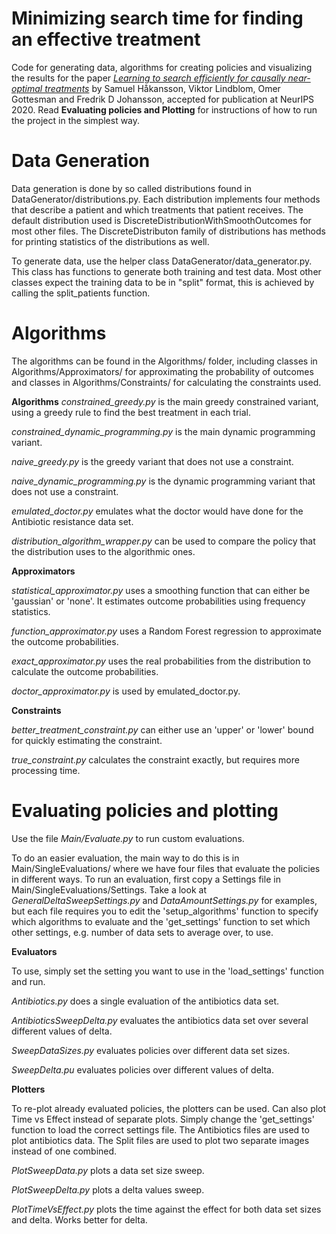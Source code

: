 # Minimizing search time for finding an effective treatment
Code for generating data, algorithms for creating policies and visualizing the results for the paper [*Learning to search efficiently for causally near-optimal treatments*](https://arxiv.org/abs/2007.00973)  by Samuel Håkansson, Viktor Lindblom, Omer Gottesman and Fredrik D Johansson, accepted for publication at NeurIPS 2020. Read **Evaluating policies and Plotting** for instructions of how to
run the project in the simplest way.

# Data Generation
Data generation is done by so called distributions found in DataGenerator/distributions.py. Each distribution implements
four methods that describe a patient and which treatments that patient receives. The default distribution used is 
DiscreteDistributionWithSmoothOutcomes for most other files. The DiscreteDistributon family of distributions has 
methods for printing statistics of the distributions as well.

To generate data, use the helper class DataGenerator/data_generator.py. This class has functions to generate both 
training and test data. Most other classes expect the training data to be in "split" format, this is achieved by calling
the split_patients function.

# Algorithms
The algorithms can be found in the Algorithms/ folder, including classes in Algorithms/Approximators/ for approximating
the probability of outcomes and classes in Algorithms/Constraints/ for calculating the constraints used.

**Algorithms**
*constrained_greedy.py* is the main greedy constrained variant, using a greedy rule to find the best treatment in each
trial.

*constrained_dynamic_programming.py* is the main dynamic programming variant.

*naive_greedy.py* is the greedy variant that does not use a constraint.

*naive_dynamic_programming.py* is the dynamic programming variant that does not use a constraint.

*emulated_doctor.py* emulates what the doctor would have done for the Antibiotic resistance data set.

*distribution_algorithm_wrapper.py* can be used to compare the policy that the distribution uses to the algorithmic 
ones.

**Approximators**

*statistical_approximator.py* uses a smoothing function that can either be 'gaussian' or 'none'. It estimates outcome 
probabilities using frequency statistics.

*function_approximator.py* uses a Random Forest regression to approximate the outcome probabilities.

*exact_approximator.py* uses the real probabilities from the distribution to calculate the outcome probabilities.

*doctor_approximator.py* is used by emulated_doctor.py.

**Constraints**

*better_treatment_constraint.py* can either use an 'upper' or 'lower' bound for quickly estimating the constraint.

*true_constraint.py* calculates the constraint exactly, but requires more processing time.

# Evaluating policies and plotting

Use the file *Main/Evaluate.py* to run custom evaluations.

To do an easier evaluation, the main way to do this is in Main/SingleEvaluations/ where we have four files that evaluate
the policies in different ways. To run an evaluation, first copy a Settings file in Main/SingleEvaluations/Settings.
Take a look at *GeneralDeltaSweepSettings.py* and *DataAmountSettings.py* for examples, but each file requires you to
edit the 'setup_algorithms' function to specify which algorithms to evaluate and the 'get_settings' function to set 
which other settings, e.g. number of data sets to average over, to use.

**Evaluators**

To use, simply set the setting you want to use in the 'load_settings' function and run.

*Antibiotics.py* does a single evaluation of the antibiotics data set.

*AntibioticsSweepDelta.py* evaluates the antibiotics data set over several different values of delta.

*SweepDataSizes.py* evaluates policies over different data set sizes.

*SweepDelta.pu* evaluates policies over different values of delta.

**Plotters**

To re-plot already evaluated policies, the plotters can be used. Can also plot Time vs Effect instead of separate plots.
Simply change the 'get_settings' function to load the correct settings file. The Antibiotics files are used to plot 
antibiotics data. The Split files are used to plot two separate images instead of one combined.

*PlotSweepData.py* plots a data set size sweep.

*PlotSweepDelta.py* plots a delta values sweep.

*PlotTimeVsEffect.py* plots the time against the effect for both data set sizes and delta. Works better for delta.
